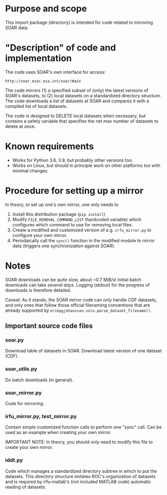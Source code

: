 # Purpose and scope

This import package (directory) is intended for code related to mirroring SOAR data.

# "Description" of code and implementation

The code uses SOAR's own interface for access:

`http://soar.esac.esa.int/soar/#aio`

The code mirrors (1) a specified subset of (only) the latest versions of SOAR's
datasets, to (2) local datasets on a standardized directory structure. The code
downloads a list of datasets at SOAR and compares it with a compiled list of
local datasets.

The code is designed to DELETE local datasets when necessary, but contains a
safety variable that specifies the net max number of datasets to delete at
once.

# Known requirements

- Works for Python 3.6, 3.9, but probably other versions too.
- Works on Linux, but should in principle work on other platforms too with minimal changes.

# Procedure for setting up a mirror

In theory, to set up one's own mirror, one only needs to

1. Install this distribution package (`pip install`)
2. Modify `FILE_REMOVAL_COMMAND_LIST` (hardcoded variable) which configures which command to use for removing local files.
3. Create a modified and customized version of e.g. `irfu_mirror.py` to configure your own mirror.
4. Periodaically call the `sync()` function in the modified module to mirror data (triggers one synchronization against SOAR).

# Notes

SOAR downloads can be quite slow, about ~0.7 MiB/s! Initial batch downloads can take _several days_. Logging (stdout) for the progress of downloads is therefore detailed.

Caveat: As it stands, the SOAR mirror code can only handle CDF datasets, and only ones that follow those official filenaming conventions that are already supported by `erikpgjohansson.solo.parse_dataset_filename()`.

## Important source code files

### soar.py

Download table of datasets in SOAR. Download latest version of one dataset (CDF).

### soar_utils.py

Do batch downloads (in general).

### soar_mirror.py

Code for mirroring.

### irfu_mirror.py, test_mirror.py

Contain simple customized function calls to perform one "sync" call.
Can be used as an example when creating your own mirror.

IMPORTANT NOTE: In theory, you should only need to modify this file
to create your own mirror.

### iddt.py

Code which manages a standardized directory subtree in which to put the
datasets. This directory structure imitates ROC's organization of datasets
and is required by irfu-matlab's (not included MATLAB code) automatic reading of
datasets.
